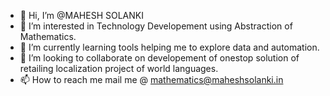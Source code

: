 - 👋 Hi, I’m @MAHESH SOLANKI
- 👀 I’m interested in Technology Developement using Abstraction of Mathematics.
- 🌱 I’m currently learning tools helping me to explore data and automation.
- 💞️ I’m looking to collaborate on developement of onestop solution of retailing localization project of world languages.
- 📫 How to reach me mail me @ mathematics@maheshsolanki.in

<!---
MAHESH00MATH/MAHESH00MATH is a ✨ special ✨ repository because its `README.md` (this file) appears on your GitHub profile.
You can click the Preview link to take a look at your changes.
--->
